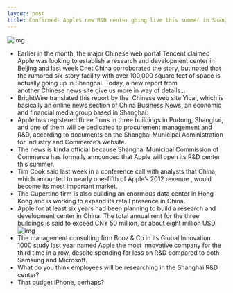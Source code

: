 ```yaml
---
layout: post
title: Confirmed- Apples new R&D center going live this summer in Shanghai
---
```

![img](http://media.idownloadblog.com/wp-content/uploads/2012/08/Apple-HR-recruiter-video-iPad-001.jpg)
* Earlier in the month, the major Chinese web portal Tencent claimed Apple was looking to establish a research and development center in Beijing and last week Cnet China corroborated the story, but noted that the rumored six-story facility with over 100,000 square feet of space is actually going up in Shanghai. Today, a new report from another Chinese news site give us more in way of details…
* BrightWire translated this report by the  Chinese web site Yicai, which is basically an online news section of China Business News, an economic and financial media group based in Shanghai:
* Apple has registered three firms in three buildings in Pudong, Shanghai, and one of them will be dedicated to procurement management and R&D, according to documents on the Shanghai Municipal Administration for Industry and Commerce’s website.
* The news is kinda official because Shanghai Municipal Commission of Commerce has formally announced that Apple will open its R&D center this summer.
* Tim Cook said last week in a conference call with analysts that China, which amounted to nearly one-fifth of Apple’s 2012 revenue , would become its most important market.
* The Cupertino firm is also building an enormous data center in Hong Kong and is working to expand its retail presence in China.
* Apple for at least six years had been planning to build a research and development center in China. The total annual rent for the three buildings is said to exceed CNY 50 million, or about eight million USD.
![img](http://media.idownloadblog.com/wp-content/uploads/2012/11/boozco11912b.jpg)
* The management consulting firm Booz & Co in its Global Innovation 1000 study last year named Apple the most innovative company for the third time in a row, despite spending far less on R&D compared to both Samsung and Microsoft.
* What do you think employees will be researching in the Shanghai R&D center?
* That budget iPhone, perhaps?

